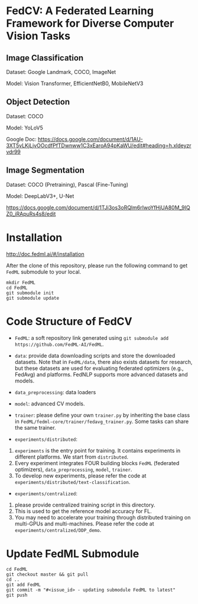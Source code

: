 # FedCV: A Federated Learning Framework for Diverse Computer Vision Tasks

## Image Classification
Dataset: Google Landmark, COCO, ImageNet

Model: Vision Transformer, EfficientNetB0, MobileNetV3

## Object Detection
Dataset: COCO

Model: YoLoV5

Google Doc: https://docs.google.com/document/d/1AU-3XT5vLKjLjvOOcdfPfTDwnww1C3xEaroA94pKaWU/edit#heading=h.xldeyzrvdr99

## Image Segmentation
Dataset: COCO (Pretraining), Pascal (Fine-Tuning)

Model: DeepLabV3+, U-Net

https://docs.google.com/document/d/1TJi3os3oRQlm6rIwoYfHjUA80M_9IQZ0_iRApuRs4s8/edit


# Installation
http://doc.fedml.ai/#/installation

After the clone of this repository, please run the following command to get `FedML` submodule to your local.
```
mkdir FedML
cd FedML
git submodule init
git submodule update
```



# Code Structure of FedCV
<!-- Note: The code of FedCV only uses `FedML/fedml_core` and `FedML/fedml_api`.
In near future, once FedML is stable, we will release it as a python package. 
At that time, we can install FedML package with pip or conda, without the need to use Git submodule. -->

- `FedML`: a soft repository link generated using `git submodule add https://github.com/FedML-AI/FedML`.


- `data`: provide data downloading scripts and store the downloaded datasets.
Note that in `FedML/data`, there also exists datasets for research, but these datasets are used for evaluating federated optimizers (e.g., FedAvg) and platforms.
FedNLP supports more advanced datasets and models.

- `data_preprocessing`: data loaders

- `model`: advanced CV models.

- `trainer`: please define your own `trainer.py` by inheriting the base class in `FedML/fedml-core/trainer/fedavg_trainer.py`.
Some tasks can share the same trainer.

- `experiments/distributed`: 
1. `experiments` is the entry point for training. It contains experiments in different platforms. We start from `distributed`.
1. Every experiment integrates FOUR building blocks `FedML` (federated optimizers), `data_preprocessing`, `model`, `trainer`.
3. To develop new experiments, please refer the code at `experiments/distributed/text-classification`.

- `experiments/centralized`: 
1. please provide centralized training script in this directory. 
2. This is used to get the reference model accuracy for FL. 
3. You may need to accelerate your training through distributed training on multi-GPUs and multi-machines. Please refer the code at `experiments/centralized/DDP_demo`.


# Update FedML Submodule
```
cd FedML
git checkout master && git pull
cd ..
git add FedML
git commit -m "#<issue_id> - updating submodule FedML to latest"
git push
```
